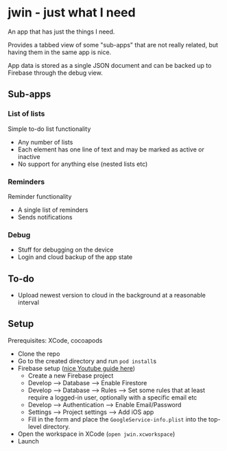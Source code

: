 #  jwin - just what I need

An app that has just the things I need.

Provides a tabbed view of some "sub-apps" that are not really related, but having them in the same app is nice.

App data is stored as a single JSON document and can be backed up to Firebase through the debug view.

## Sub-apps

### List of lists

Simple to-do list functionality

* Any number of lists
* Each element has one line of text and may be marked as active or inactive
* No support for anything else (nested lists etc)

### Reminders

Reminder functionality

* A single list of reminders
* Sends notifications

### Debug

* Stuff for debugging on the device
* Login and cloud backup of the app state

## To-do

* Upload newest version to cloud in the background at a reasonable interval

## Setup

Prerequisites: XCode, cocoapods

* Clone the repo
* Go to the created directory and run `pod install`s
* Firebase setup ([nice Youtube guide here](https://www.youtube.com/watch?v=P1cNScXGlVI))
    * Create a new Firebase project
    * Develop --> Database --> Enable Firestore
    * Develop --> Database --> Rules --> Set some rules that at least require a logged-in user, optionally with a specific email etc
    * Develop --> Authentication --> Enable Email/Password
    * Settings --> Project settings --> Add iOS app
    * Fill in the form and place the `GoogleService-info.plist` into the top-level directory.
* Open the workspace in XCode (`open jwin.xcworkspace`)
* Launch
